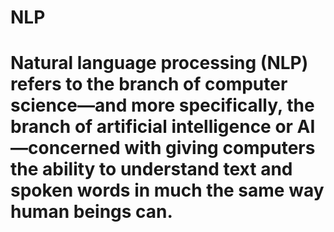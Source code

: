 # NLP
# Natural language processing (NLP) refers to the branch of computer science—and more specifically, the branch of artificial intelligence or AI—concerned with giving computers the ability to understand text and spoken words in much the same way human beings can.
